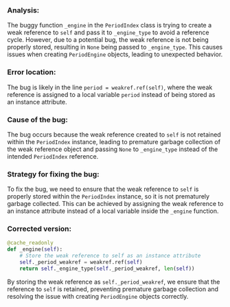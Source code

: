 ### Analysis:
The buggy function `_engine` in the `PeriodIndex` class is trying to create a weak reference to `self` and pass it to `_engine_type` to avoid a reference cycle. However, due to a potential bug, the weak reference is not being properly stored, resulting in `None` being passed to `_engine_type`. This causes issues when creating `PeriodEngine` objects, leading to unexpected behavior.

### Error location:
The bug is likely in the line `period = weakref.ref(self)`, where the weak reference is assigned to a local variable `period` instead of being stored as an instance attribute.

### Cause of the bug:
The bug occurs because the weak reference created to `self` is not retained within the `PeriodIndex` instance, leading to premature garbage collection of the weak reference object and passing `None` to `_engine_type` instead of the intended `PeriodIndex` reference.

### Strategy for fixing the bug:
To fix the bug, we need to ensure that the weak reference to `self` is properly stored within the `PeriodIndex` instance, so it is not prematurely garbage collected. This can be achieved by assigning the weak reference to an instance attribute instead of a local variable inside the `_engine` function.

### Corrected version:
```python
@cache_readonly
def _engine(self):
    # Store the weak reference to self as an instance attribute
    self._period_weakref = weakref.ref(self)
    return self._engine_type(self._period_weakref, len(self))
```

By storing the weak reference as `self._period_weakref`, we ensure that the reference to `self` is retained, preventing premature garbage collection and resolving the issue with creating `PeriodEngine` objects correctly.